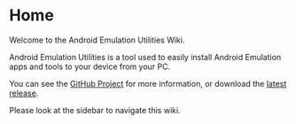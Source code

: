 # Home

Welcome to the Android Emulation Utilities Wiki.

Android Emulation Utilities is a tool used to easily install Android Emulation apps and tools to your device from your PC.

You can see the [GitHub Project](https://github.com/WingofaGriffin/Android-Emulation-Utilities/) for more information, or download the [latest release](https://github.com/WingofaGriffin/Android-Emulation-Utilities/releases/latest).

Please look at the sidebar to navigate this wiki.